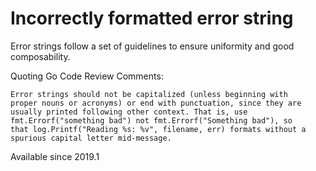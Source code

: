 # Incorrectly formatted error string

Error strings follow a set of guidelines to ensure uniformity and good
composability.

Quoting Go Code Review Comments:

    Error strings should not be capitalized (unless beginning with
    proper nouns or acronyms) or end with punctuation, since they are
    usually printed following other context. That is, use
    fmt.Errorf("something bad") not fmt.Errorf("Something bad"), so
    that log.Printf("Reading %s: %v", filename, err) formats without a
    spurious capital letter mid-message.

Available since
    2019.1
